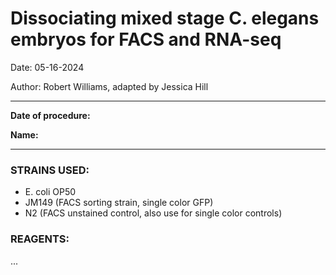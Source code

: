 # Dissociating mixed stage C. elegans embryos for FACS and RNA-seq

Date: 05-16-2024

Author: Robert Williams, adapted by Jessica Hill

---

**Date of procedure:** 

**Name:** 

--- 

### STRAINS USED: 
- E. coli OP50
- JM149 (FACS sorting strain, single color GFP)
- N2 (FACS unstained control, also use for single color controls)


### REAGENTS: 
...

